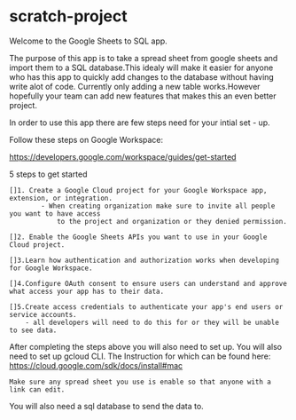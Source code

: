 # scratch-project
Welcome to the Google Sheets to SQL app.

The purpose of this app is to take a spread sheet from google sheets and import them to a SQL database.This idealy will 
make it easier for anyone who has this app to quickly add changes to the database without having write alot of code.
Currently only adding a new table works.However hopefully your team can add new features that makes this an even better project.



In order to use this app there are few steps need for your intial set - up.

Follow these steps on Google Workspace:

https://developers.google.com/workspace/guides/get-started

5 steps to get started

    []1. Create a Google Cloud project for your Google Workspace app, extension, or integration.
            - When creating organization make sure to invite all people you want to have access
                to the project and organization or they denied permission.

    []2. Enable the Google Sheets APIs you want to use in your Google Cloud project.

    []3.Learn how authentication and authorization works when developing for Google Workspace.

    []4.Configure OAuth consent to ensure users can understand and approve what access your app has to their data.

    []5.Create access credentials to authenticate your app's end users or service accounts.
        - all developers will need to do this for or they will be unable to see data.

After completing the steps above you will also need to set up. You will also need to set up gcloud CLI.
The Instruction for which can be found here:
  https://cloud.google.com/sdk/docs/install#mac

    Make sure any spread sheet you use is enable so that anyone with a link can edit.

You will also need a sql database to send the data to.

